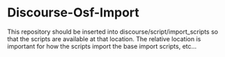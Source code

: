 # Discourse-Osf-Import

This repository should be inserted into discourse/script/import_scripts so that the scripts are available at that location. The relative location is important for how the scripts import the base import scripts, etc...
